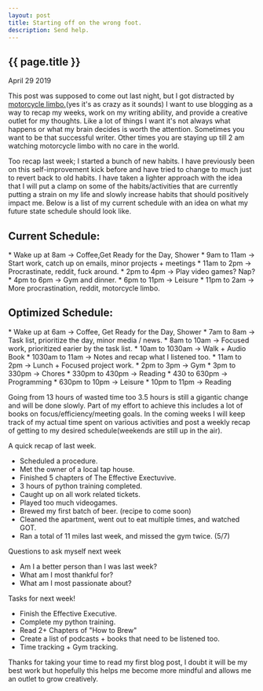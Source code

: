 ```yaml
---
layout: post
title: Starting off on the wrong foot.
description: Send help.
---
```


{{ page.title }}
----------------

<p class="meta">April 29 2019</p>

This post was supposed to come out last night, but I got distracted by <a href="https://www.youtube.com/watch?v=t34_gdPf4c0">motorcycle limbo.</a>(yes it's as crazy as it sounds)
I want to use blogging as a way to recap my weeks, work on my writing ability, and provide a creative outlet for my thoughts. 
Like a lot of things I want it's not always what happens or what my brain decides is worth the attention. Sometimes you want to be that successful writer.
Other times you are staying up till 2 am watching motorcycle limbo with no care in the world.

Too recap last week; I started a bunch of new habits. I have previously been on this self-improvement kick before and have tried to change to much just to revert back to old habits.
I have taken a lighter approach with the idea that I will put a clamp on some of the habits/activities that are currently putting a strain on my life and slowly increase habits
that should positively impact me. Below is a list of my current schedule with an idea on what my future state schedule should look like.

 <h2>Current Schedule:</h2>
* Wake up at 8am -> Coffee,Get Ready for the Day, Shower
* 9am to 11am -> Start work, catch up on emails, minor projects + meetings
* 11am to 2pm -> Procrastinate, reddit, fuck around.
* 2pm to 4pm -> Play video games? Nap? 
* 4pm to 6pm -> Gym and dinner.
* 6pm to 11pm -> Leisure
* 11pm to 2am -> More procrastination, reddit, motorcycle limbo.

<h2>Optimized Schedule:</h2>
* Wake up at 6am -> Coffee, Get Ready for the Day, Shower
* 7am to 8am -> Task list, prioritize the day, minor media / news.
* 8am to 10am -> Focused work, prioritized earier by the task list.
* 10am to 1030am -> Walk + Audio Book
* 1030am to 11am -> Notes and recap what I listened too.
* 11am to 2pm -> Lunch + Focused project work.
* 2pm to 3pm -> Gym
* 3pm to 330pm -> Chores
* 330pm to 430pm -> Reading
* 430 to 630pm -> Programming
* 630pm to 10pm -> Leisure
* 10pm to 11pm -> Reading


Going from 13 hours of wasted time too 3.5 hours is still a gigantic change and will be done slowly. 
Part of my effort to achieve this includes a lot of books on focus/efficiency/meeting goals.
In the coming weeks I will keep track of my actual time spent on various activities and post a weekly recap of getting to my desired schedule(weekends are still up in the air).

A quick recap of last week.
* Scheduled a procedure.
* Met the owner of a local tap house.
* Finished 5 chapters of The Effective Exectuvive.
* 3 hours of python training completed.
* Caught up on all work related tickets.
* Played too much videogames.
* Brewed my first batch of beer. (recipe to come soon)
* Cleaned the apartment, went out to eat multiple times, and watched GOT.
* Ran a total of 11 miles last week, and missed the gym twice. (5/7)

Questions to ask myself next week
* Am I a better person than I was last week?
* What am I most thankful for?
* What am I most passionate about?

Tasks for next week!
* Finish the Effective Executive.
* Complete my python training.
* Read 2+ Chapters of "How to Brew"
* Create a list of podcasts + books that need to be listened too.
* Time tracking + Gym tracking.


Thanks for taking your time to read my first blog post, I doubt it will be my best work but hopefully this helps me become more mindful and allows me an outlet to grow creatively.


